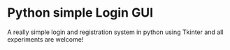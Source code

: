 # Python simple Login GUI
A really simple login and registration system in python using Tkinter and all experiments are welcome! 
